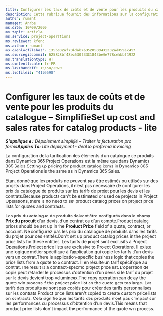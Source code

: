 ```yaml
---
title: Configurer les taux de coûts et de vente pour les produits du catalogue – Simplifié
description: Cette rubrique fournit des informations sur la configuration des taux de coûts et de vente pour les articles d’un catalogue de produits.
author: rumant
manager: Annbe
ms.date: 10/09/2020
ms.topic: article
ms.service: project-operations
ms.reviewer: kfend
ms.author: rumant
ms.openlocfilehash: 135b182af73bdab7a3520589431332ad059ec497
ms.sourcegitcommit: 625878bf48ea530f3381843be0e778cebbbf1922
ms.translationtype: HT
ms.contentlocale: fr-FR
ms.lasthandoff: 10/30/2020
ms.locfileid: "4176698"
---
```

# <a name="set-up-cost-and-sales-rates-for-catalog-products---lite"></a><span data-ttu-id="d3b92-103">Configurer les taux de coûts et de vente pour les produits du catalogue – Simplifié</span><span class="sxs-lookup"><span data-stu-id="d3b92-103">Set up cost and sales rates for catalog products - lite</span></span>

<span data-ttu-id="d3b92-104">_**S’applique à :** Déploiement simplifié – Traiter la facturation pro forma_</span><span class="sxs-lookup"><span data-stu-id="d3b92-104">_**Applies To:** Lite deployment - deal to proforma invoicing_</span></span>


<span data-ttu-id="d3b92-105">La configuration de la tarification des éléments d’un catalogue de produits dans Dynamics 365 Project Operations est la même que dans Dynamics 365 Sales.</span><span class="sxs-lookup"><span data-stu-id="d3b92-105">Setting up pricing for product catalog items in Dynamics 365 Project Operations is the same as in Dynamics 365 Sales.</span></span>

<span data-ttu-id="d3b92-106">Étant donné que les produits ne peuvent pas être estimés ou utilisés sur des projets dans Project Operations, il n’est pas nécessaire de configurer les prix du catalogue de produits sur les tarifs de projet pour les devis et les contrats.</span><span class="sxs-lookup"><span data-stu-id="d3b92-106">Because products can't be estimated or used on projects in Project Operations, there is no need to set product catalog prices on project price lists for quotes and contracts.</span></span>

<span data-ttu-id="d3b92-107">Les prix du catalogue de produits doivent être configurés dans le champ **Prix du produit** d’un devis, d’un contrat ou d’un compte.</span><span class="sxs-lookup"><span data-stu-id="d3b92-107">Product catalog prices should be set up in the **Product Price** field of a quote, contract, or account.</span></span> <span data-ttu-id="d3b92-108">Ne configurez pas les prix du catalogue de produits dans les tarifs du projet pour ces entités.</span><span class="sxs-lookup"><span data-stu-id="d3b92-108">Don't set up product catalog prices in the project price lists for these entities.</span></span> <span data-ttu-id="d3b92-109">Les tarifs de projet sont exclusifs à Project Operations.</span><span class="sxs-lookup"><span data-stu-id="d3b92-109">Project price lists are exclusive to Project Operations.</span></span> <span data-ttu-id="d3b92-110">Il existe une logique métier spécifique à l’application qui copie les tarifs d’un devis vers un contrat.</span><span class="sxs-lookup"><span data-stu-id="d3b92-110">There is application-specific business logic that copies the price lists from a quote to a contract.</span></span> <span data-ttu-id="d3b92-111">Il en résulte un tarif spécifique au contrat.</span><span class="sxs-lookup"><span data-stu-id="d3b92-111">The result is a contract-specific project price list.</span></span> <span data-ttu-id="d3b92-112">L’opération de copie peut retarder le processus d’obtention d’un devis si le tarif du projet sur le devis devient trop volumineux.</span><span class="sxs-lookup"><span data-stu-id="d3b92-112">The copy operation can delay the quote win process if the project price list on the quote gets too large.</span></span> <span data-ttu-id="d3b92-113">Les tarifs des produits ne sont pas copiés pour créer des tarifs personnalisés sur les contrats.</span><span class="sxs-lookup"><span data-stu-id="d3b92-113">Product price lists aren't copied to create custom price lists on contracts.</span></span> <span data-ttu-id="d3b92-114">Cela signifie que les tarifs des produits n’ont pas d’impact sur les performances du processus d’obtention d’un devis.</span><span class="sxs-lookup"><span data-stu-id="d3b92-114">This means that product price lists don't impact the performance of the quote win process.</span></span>
